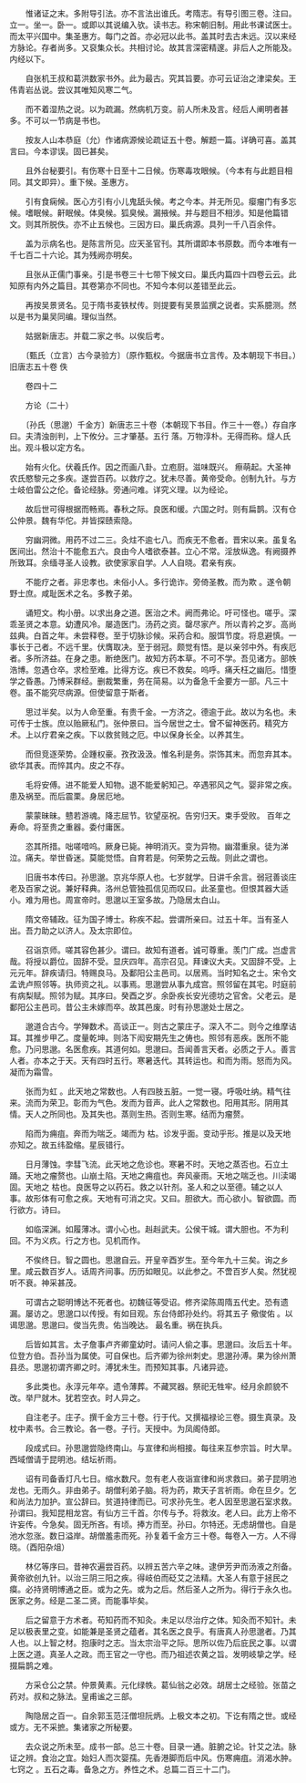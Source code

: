 <!-- { "loadSidebar": true } -->
　　惟诸证之末。多附导引法。亦不言法出谁氏。考隋志。有导引图三卷。注曰。立一。坐一。卧一。或即以其说编入欤。读书志。称宋朝旧制。用此书课试医士。而太平兴国中。集圣惠方。每门之首。亦必冠以此书。盖其时去古未远。汉以来经方脉论。存者尚多。又裒集众长。共相讨论。故其言深密精邃。非后人之所能及。内经以下。

　　自张机王叔和葛洪数家书外。此为最古。究其旨要。亦可云证治之津梁矣。王伟青岩丛说。尝议其唯知风寒二气。

　　而不着湿热之说。以为疏漏。然病机万变。前人所未及言。经后人阐明者甚多。不可以一节病是书也。

　　按友人山本恭庭（允）作诸病源候论疏证五十卷。解题一篇。详确可喜。盖其言曰。今本谬误。固已甚矣。

　　且外台秘要引。有伤寒十日至十二日候。伤寒毒攻眼候。（今本有与此题目相同。其文即异）。重下候。圣惠方。

　　引有食痫候。医心方引有小儿鬼舐头候。考之今本。并无所见。瘿瘤门有多忘候。嗜眠候。鼾眠候。体臭候。狐臭候。漏掖候。并与题目不相涉。知是他篇错文。则其所脱佚。亦不止五候也。三因方曰。巢氏病源。具列一千八百余件。

　　盖为示病名也。是陈言所见。应天圣官刊。其所谓即本书原数。而今本唯有一千七百二十六论。其为残阙亦明矣。

　　且张从正儒门事亲。引是书卷三十七带下候文曰。巢氏内篇四十四卷云云。此知原有内外之篇目。其卷第亦不同也。不知今本何以差错至此云。

　　再按吴景贤名。见于隋书麦铁杖传。则提要有吴景监撰之说者。实系臆测。然以是书为巢吴同编。理似当然。

　　姑据新唐志。并载二家之书。以俟后考。

　　〔甄氏（立言）古今录验方〕（原作甄权。今据唐书立言传。及本朝现下书目。）旧唐志五十卷 佚

　　卷四十二

　　方论（二十）

　　〔孙氏（思邈）千金方〕新唐志三十卷（本朝现下书目。作三十一卷。）存自序曰。夫清浊剖判，上下攸分。三才肇基。五行 落。万物淳朴。无得而称。燧人氏出。观斗极以定方名。

　　始有火化。伏羲氏作。因之而画八卦。立庖厨。滋味既兴。 瘵萌起。大圣神农氏愍黎元之多疾。遂尝百药。以救疗之。犹未尽善。黄帝受命。创制九针。与方士岐伯雷公之伦。备论经脉。旁通问难。详究义理。以为经论。

　　故后世可得根据而畅焉。春秋之际。良医和缓。六国之时。则有扁鹊。汉有仓公仲景。魏有华佗。并皆探赜索隐。

　　穷幽洞微。用药不过二三。灸炷不逾七八。而疾无不愈者。晋宋以来。虽复名医间出。然治十不能愈五六。良由今人嗜欲泰甚。立心不常。淫放纵逸。有阙摄养所致耳。余缅寻圣人设教。欲使家家自学。人人自晓。君亲有疾。

　　不能疗之者。非忠孝也。未俗小人。多行诡诈。旁倚圣教。而为欺 。遂令朝野士庶。咸耻医术之名。多教子弟。

　　诵短文。构小册。以求出身之道。医治之术。阙而弗论。吁可怪也。嗟乎。深乖圣贤之本意。幼遭风冷。屡造医门。汤药之资。罄尽家产。所以青衿之岁。高尚兹典。白首之年。未尝释卷。至于切脉诊候。采药合和。服饵节度。将息避慎。一事长于己者。不远千里。伏膺取决。至于弱冠。颇觉有悟。是以亲邻中外。有疾厄者。多所济益。在身之患。断绝医门。故知方药本草。不可不学。吾见诸方。部帙浩博。忽遇仓卒。求检至难。比得方讫。疾已不救矣。呜呼。痛夭枉之幽厄。惜堕学之昏愚。乃博采群经。删裁繁重，务在简易。以为备急千金要方一部。凡三十卷。虽不能究尽病源。但使留意于斯者。

　　思过半矣。以为人命至重。有贵千金。一方济之。德逾于此。故以为名也。未可传于士族。庶以贻厥私门。张仲景曰。当今居世之士。曾不留神医药。精究方术。上以疗君亲之疾。下以救贫贱之厄。中以保身长全。以养其生。

　　而但竞逐荣势。企踵权豪。孜孜汲汲。惟名利是务。崇饰其末。而忽弃其本。欲华其表。而悴其内。皮之不存。

　　毛将安傅。进不能爱人知物。退不能爱躬知己。卒遇邪风之气。婴非常之疾。患及祸至。而后震栗。身居厄地。

　　蒙蒙昧昧。戆若游魂。降志屈节。钦望巫祝。告穷归天。束手受败。 百年之寿命。将至贵之重器。委付庸医。

　　恣其所措。咄嗟喑呜。厥身已毙。神明消灭。变为异物。幽潜重泉。徒为涕泣。痛夫。举世昏迷。莫能觉悟。自育若是。何荣势之云哉。则此之谓也。

　　旧唐书本传曰。孙思邈。京兆华原人也。七岁就学。日讲千余言。弱冠善谈庄老及百家之说。兼好释典。洛州总管独孤信见而叹曰。此圣童也。但恨其器大适小。难为用也。周宣帝时。思邈以王室多故。乃隐居太白山。

　　隋文帝辅政。征为国子博士。称疾不起。尝谓所亲曰。过五十年。当有圣人出。吾力助之以济人。及太宗即位。

　　召诣京师。嗟其容色甚少。谓曰。故知有道者。诚可尊重。羡门广成。岂虚言哉。将授以爵位。固辞不受。显庆四年。高宗召见。拜谏议大夫。又固辞不受。上元元年。辞疾请归。特赐良马。及鄱阳公主邑司。以居焉。当时知名之士。宋令文孟诜卢照邻等。执师资之礼。以事焉。思邈尝从事九成宫。照邻留在其宅。时庭前有病梨赋。照邻为赋。其序曰。癸酉之岁。余卧疾长安光德坊之官舍。父老云。是鄱阳公主邑司。昔公主未嫁而卒。故其邑废。时有孙思邈处士居之。

　　邈道合古今。学殚数术。高谈正一。则古之蒙庄子。深入不二。则今之维摩诘耳。其推步甲乙。度量乾坤。则洛下闳安期先生之俦也。照邻有恶疾。医所不能愈。乃问思邈。名医愈疾。其道何如。思邈曰。吾闻善言天者。必质之于人。善言人者。亦本之于天。天有四时五行。寒暑迭代。其转运也。和而为雨。怒而为风。凝而为霜雪。

　　张而为虹 。此天地之常数也。人有四肢五脏。一觉一寝。呼吸吐纳。精气往来。流而为荣卫。彰而为气色。发而为音声。此人之常数也。阳用其形。阴用其情。天人之所同也。及其失也。蒸则生热。否则生寒。结而为瘤赘。

　　陷而为痈疽。奔而为喘乏。竭而为 枯。诊发乎面。变动乎形。推是以及天地亦知之。故五纬盈缩。星辰错行。

　　日月薄蚀。孛彗飞流。此天地之危诊也。寒暑不时。天地之蒸否也。石立土踊。天地之瘤赘也。山崩土陷。天地之痈疽也。奔风豪雨。天地之喘乏也。川渎竭固。天地之 枯也。良医导之以药石。救之以针剂。圣人和之以至德。辅之以人事。故形体有可愈之疾。天地有可消之灾。又曰。胆欲大。而心欲小。智欲圆。而行欲方。诗曰。

　　如临深渊。如履薄冰。谓小心也。赳赳武夫。公侯干城。谓大胆也。不为利回。不为义疚。行之方也。见机而作。

　　不俟终日。智之圆也。思邈自云。开皇辛酉岁生。至今年九十三矣。询之乡里。咸云数百岁人。话周齐间事。历历如眼见。以此参之。不啻百岁人矣。然犹视听不衰。神采甚茂。

　　可谓古之聪明博达不死者也。初魏征等受诏。修齐梁陈周隋五代史。恐有遗漏。屡访之。思邈口以传授。有如目观。东台侍郎孙处约。将其五子 儆俊佑 。以谒思邈。思邈曰。俊当先贵。佑当晚达。 最名重。祸在执兵。

　　后皆如其言。太子詹事卢齐卿童幼时。请问人偷之事。思邈曰。汝后五十年。位登方伯。吾孙当为属使。可自保也。后齐卿为徐州刺史。思邈孙溥。果为徐州萧县丞。思邈初谓齐卿之时。溥犹未生。而预知其事。凡诸异迹。

　　多此类也。永淳元年卒。遗令薄葬。不藏冥器。祭祀无牲牢。经月余颜貌不改。举尸就木。犹若空衣。时人异之。

　　自注老子。庄子。撰千金方三十卷。行于代。又撰福禄论三卷。摄生真录。及枕中素书。合三教论。各一卷。子行。天授中。为凤阁侍郎。

　　段成式曰。孙思邈尝隐终南山。与宣律和尚相接。每往来互参宗旨。时大旱。西域僧请于昆明池。结坛祈雨。

　　诏有司备香灯凡七日。缩水数尺。忽有老人夜诣宣律和尚求救曰。弟子昆明池龙也。无雨久。非由弟子。胡僧利弟子脑。将为药，欺天子言祈雨。命在旦夕。乞和尚法力加护。宣公辞曰。贫道持律而已。可求孙先生。老人因至思邈石室求救。孙谓曰。我知昆相龙宫。有仙方三千首。尔传与予。将救汝。老人曰。此方上帝不许妄传。今急矣。固无所吝。有顷。捧方而至。孙曰。尔特还。无虑胡僧也。自是池水忽涨。数日溢岸。胡僧羞恚而死。孙复着千金方三十卷。每卷入一方。人不得晓。（酉阳杂俎）

　　林亿等序曰。昔神农遍尝百药。以辨五苦六辛之味。逮伊芳尹而汤液之剂备。黄帝欲创九针。以治三阴三阳之疾。得岐伯而砭艾之法精。大圣人有意于拯民之瘼。必持贤明博通之臣。或为之先。或为之后。然后圣人之所为。得行于永久也。医家之务。经是二圣二贤。而能事毕矣。

　　后之留意于方术者。苟知药而不知灸。未足以尽治疗之体。知灸而不知针。未足以极表里之变。如能兼是圣贤之蕴者。其名医之良乎。有唐真人孙思邈者。乃其人也。以上智之材。抱康时之志。当太宗治平之际。思所以佐乃后庇民之事。以谓上医之道。真圣人之政。而王官之一守也。而乃祖述农黄之旨。发明岐挚之学。经掇扁鹊之难。

　　方采仓公之禁。仲景黄素。元化绿帙。葛仙翁之必效。胡居士之经验。张苗之药对。叔和之脉法。皇甫谧之三部。

　　陶隐居之百一。自余郭玉范汪僧坦阮炳。上极文本之初。下讫有隋之世。或经或方。无不采摭。集诸家之所秘要。

　　去众说之所未至。成书一部。总三十卷。目录一通。脏腑之论。针艾之法。脉证之辨。食治之宜。始妇人而次婴孺。先香港脚而后中风。伤寒痈疽。消渴水肿。七窍之 。五石之毒。备急之方。养性之术。总篇二百三十二门。

